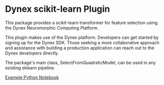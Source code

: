 # Dynex scikit-learn Plugin

This package provides a scikit-learn transformer for feature selection using the Dynex Neuromorphic Computing Platform.

This plugin makes use of the Dynex platform. Developers can get started by signing up for the Dynex SDK. Those seeking a more collaborative approach and assistance with building a production application can reach out to the Dynex developers directly.

The package's main class, SelectFromQuadraticModel, can be used in any existing sklearn pipeline.

[Example Python Notebook](https://github.com/dynexcoin/DynexSDK/blob/main/Dynex%20Scikit-Learn%20Plugin.ipynb)
